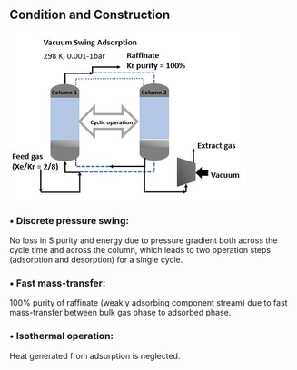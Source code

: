 ## Condition and Construction

![Condition](/Figures/diagram.JPG "iVSA")
          
### • Discrete pressure swing:
No loss in S purity and energy due to pressure gradient both across the cycle time and across the column, which leads to two operation steps (adsorption and desorption) for a single cycle.

### • Fast mass-transfer: 
100% purity of raffinate (weakly adsorbing component stream) due to fast mass-transfer between bulk gas phase to adsorbed phase.

### • Isothermal operation: 
Heat generated from adsorption is neglected.         
